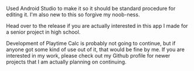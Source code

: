 Used Android Studio to make it so it should be standard procedure for editing it. 
I'm also new to this so forgive my noob-ness.

Head over to the release if you are actually interested in this app I made for a senior project in high school.

Development of Playtime Calc is probably not going to continue, but if anyone got some kind of use out of it, that would be fine by me. If you are interested in my work, please check out my Github profile for newer projects that I am actually planning on continuing.
